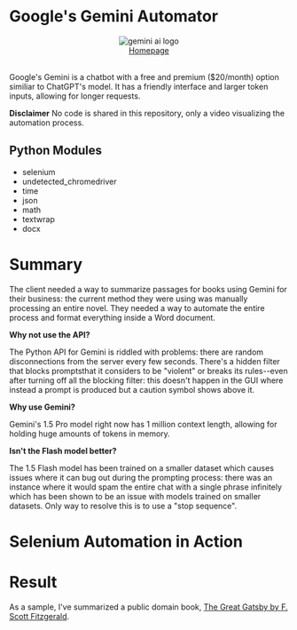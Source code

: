 # Google's Gemini Automator

<div align="center">
    <picture><img alt="gemini ai logo" src="https://github.com/miahj1/Gemini-Automator/assets/84815985/7be714fb-9a19-4502-b47e-90c16cd03f98"></picture>
    <br>
    <div align="center"><a href="https://aistudio.google.com/app/">Homepage</a></div>
</div>
<br>

Google's Gemini is a chatbot with a free and premium ($20/month) option similiar to ChatGPT's model. 
It has a friendly interface and larger token inputs, allowing for longer requests. 

**Disclaimer** No code is shared in this repository, only a video visualizing the automation process.

## Python Modules
- selenium
- undetected_chromedriver
- time
- json
- math
- textwrap
- docx

# Summary
The client needed a way to summarize passages for books using Gemini for their business: the current method they were using was manually processing an entire novel.
They needed a way to automate the entire process and format everything inside a Word document.

**Why not use the API?**<br>

The Python API for Gemini is riddled with problems: there are random disconnections from the server every few seconds. 
There's a hidden filter that blocks promptsthat it considers to be "violent" or breaks its rules--even after turning off all the blocking filter: this doesn't
happen in the GUI where instead a prompt is produced but a caution symbol shows above it.

**Why use Gemini?**<br>

Gemini's 1.5 Pro model right now has 1 million context length, allowing for holding huge amounts of tokens in memory.

**Isn't the Flash model better?**<br>

The 1.5 Flash model has been trained on a smaller dataset which causes issues where it can bug out during the prompting process: 
there was an instance where it would spam the entire chat with a single phrase infinitely which has been shown to be an issue with models
trained on smaller datasets. Only way to resolve this is to use a "stop sequence".

# Selenium Automation in Action


# Result
As a sample, I've summarized a public domain book, [The Great Gatsby by F. Scott Fitzgerald](great_gatsby.docx).

